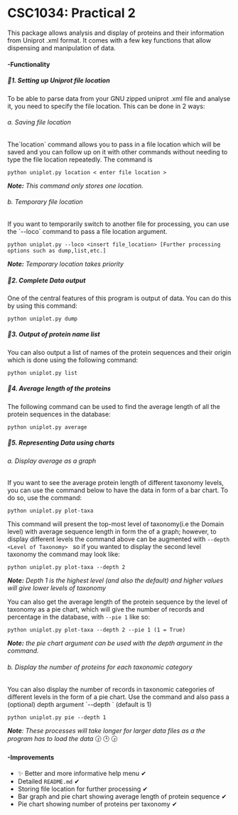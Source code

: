 <H1>CSC1034: Practical 2</H1>

This package allows analysis and display of proteins and their information from Uniprot .xml format.
It comes with a few key functions that allow dispensing and manipulation of data.

<h4> -Functionality </h4>

<h5>🚩1. Setting up Uniprot file location</h5>
To be able to parse data from your GNU zipped uniprot .xml file and analyse it, you need to specify the file location.
This can be done in 2 ways:
<h6>a. Saving file location</h6>
The`location` command allows you to pass in a file location which will be saved and you can follow up on it with other
commands without needing to type the file location repeatedly. The command is
    
    python uniplot.py location < enter file location >

***Note:** This command only stores one location.*
<h6>b. Temporary file location </h6>
If you want to temporarily switch to another file for processing, you can use the `--loco` command to pass a
file location argument. 

    python uniplot.py --loco <insert file_location> [Further processing options such as dump,list,etc.]  
    
***Note:** Temporary location takes priority*

<h5>🚩2. Complete Data output </h5>
One of the central features of this program is output of data. You can do this by using this command:

    python uniplot.py dump

<h5>🚩3. Output of protein name list </h2>
You can also output a list of names of the protein sequences and their origin which is done using the following command:

    python uniplot.py list
    
<h5>🚩4. Average length of the proteins</h5>
The following command can be used to find the average length of all the protein sequences in the database:

    python uniplot.py average

<h5>🚩5. Representing Data using charts </h5>
<h6>a. Display average as a graph</h6>
If you want to see the average protein length of different taxonomy levels, you can use the command below to have the
 data in form of a bar chart. To do so, use the command:
 
    python uniplot.py plot-taxa
    
This command will present the top-most level of taxonomy(i.e the Domain level) with average sequence length in form the 
of a graph; however, to display different levels the command above can be
 augmented with `--depth <Level of Taxonomy> ` so if you wanted to display the second level taxonomy the command may 
 look like:
 
    python uniplot.py plot-taxa --depth 2
    
***Note:** Depth 1 is  the highest level (and also the default) and higher values will give lower levels of taxonomy*


You can also get the average length of the protein sequence by the level of taxonomy as a pie chart, which will give the
 number of records and percentage in the database, with `--pie 1` like so:
 
    python uniplot.py plot-taxa --depth 2 --pie 1 (1 = True)
    
***Note:** the pie chart argument can be used with the depth argument in the command.*
    
<h6>b. Display the number of proteins for each taxonomic category</h6>
You can also display the number of records in taxonomic categories of different levels in the form of a pie chart.
Use the command and also pass a (optional) depth argument `--depth <level>` (default is 1)

    python uniplot.py pie --depth 1

***Note**: These processes will take longer for larger data files as a the program has to load the data* 🕝 🕒 🕞

<h4> -Improvements </h4>

* :sparkles: Better and more informative help menu ✔
* Detailed `README.md` ✔
* Storing file location for further processing ✔
* Bar graph and pie chart showing average length of protein sequence ✔
* Pie chart showing number of proteins per taxonomy ✔

    
    

